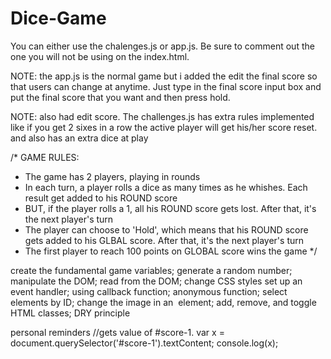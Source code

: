 # Dice-Game

You can either use the chalenges.js or app.js. Be sure to comment out the one you will not be using on the index.html.

NOTE: the app.js is the normal game but i added the edit the final score so that users can change at anytime. Just type in the final score input box and put the final score that you want and then press hold.

NOTE: also had edit score. The challenges.js has extra rules implemented like if you get 2 sixes in a row the active player will get his/her score reset. and also has an extra dice at play

/*
GAME RULES:
- The game has 2 players, playing in rounds
- In each turn, a player rolls a dice as many times as he whishes. Each result get added to his ROUND score
- BUT, if the player rolls a 1, all his ROUND score gets lost. After that, it's the next player's turn
- The player can choose to 'Hold', which means that his ROUND score gets added to his GLBAL score. After that, it's the next player's turn
- The first player to reach 100 points on GLOBAL score wins the game
*/

create the fundamental game variables;
generate a random number;
manipulate the DOM;
read from the DOM;
change CSS styles
set up an event handler;
using callback function;
anonymous function;
select elements by ID;
change the image in an <img> element;
add, remove, and toggle HTML classes;
DRY principle

personal reminders
//gets value of #score-1.
var x = document.querySelector('#score-1').textContent;
console.log(x);